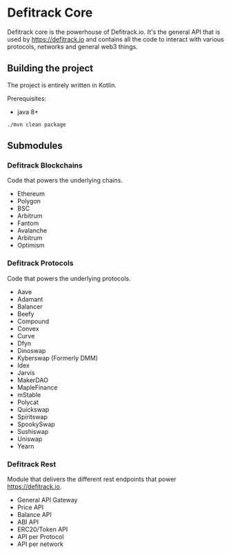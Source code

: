 # Defitrack Core

Defitrack core is the powerhouse of Defitrack.io. 
It's the general API that is used by https://defitrack.io and contains all the code
to interact with various protocols, networks and general web3 things.

## Building the project

The project is entirely written in Kotlin.

Prerequisites:
- java 8+

```shell
./mvn clean package
```

## Submodules

### Defitrack Blockchains

Code that powers the underlying chains. 

- Ethereum
- Polygon
- BSC
- Arbitrum
- Fantom
- Avalanche
- Arbitrum
- Optimism

### Defitrack Protocols

Code that powers the underlying protocols.

- Aave
- Adamant 
- Balancer
- Beefy
- Compound
- Convex
- Curve
- Dfyn
- Dinoswap
- Kyberswap (Formerly DMM)
- Idex
- Jarvis
- MakerDAO
- MapleFinance
- mStable
- Polycat
- Quickswap
- Spiritswap
- SpookySwap
- Sushiswap
- Uniswap
- Yearn

### Defitrack Rest

Module that delivers the different rest endpoints that power https://defitrack.io.

- General API Gateway
- Price API
- Balance API
- ABI API
- ERC20/Token API
- API per Protocol
- API per network